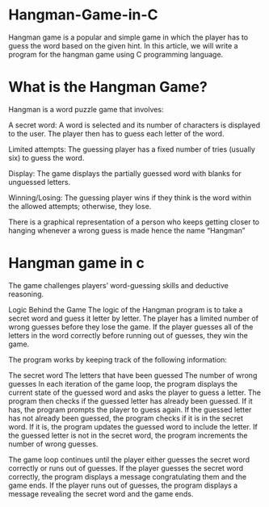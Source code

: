 # Hangman-Game-in-C
Hangman game is a popular and simple game in which the player has to guess the word based on the given hint. In this article, we will write a program for the hangman game using C programming language.

# What is the Hangman Game?
Hangman is a word puzzle game that involves:

A secret word: A word is selected and its number of characters is displayed to the user. The player then has to guess each letter of the word.

Limited attempts: The guessing player has a fixed number of tries (usually six) to guess the word.

Display: The game displays the partially guessed word with blanks for unguessed letters.

Winning/Losing: The guessing player wins if they think is the word within the allowed attempts; otherwise, they lose.

There is a graphical representation of a person who keeps getting closer to hanging whenever a wrong guess is made hence the name “Hangman”

# Hangman game in c
 

The game challenges players’ word-guessing skills and deductive reasoning.

Logic Behind the Game
The logic of the Hangman program is to take a secret word and guess it letter by letter.
The player has a limited number of wrong guesses before they lose the game.
If the player guesses all of the letters in the word correctly before running out of guesses, they win the game.

The program works by keeping track of the following information:

The secret word
The letters that have been guessed
The number of wrong guesses
In each iteration of the game loop, the program displays the current state of the guessed word and asks the player to guess a letter. 
The program then checks if the guessed letter has already been guessed.
If it has, the program prompts the player to guess again. If the guessed letter has not already been guessed, the program checks if it is in the secret word. 
If it is, the program updates the guessed word to include the letter. 
If the guessed letter is not in the secret word, the program increments the number of wrong guesses.

The game loop continues until the player either guesses the secret word correctly or runs out of guesses. If the player guesses the secret word correctly, the program displays a message congratulating them and the game ends. If the player runs out of guesses, the program displays a message revealing the secret word and the game ends.
